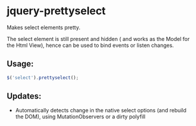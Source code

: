 jquery-prettyselect
============

Makes select elements pretty.

The select element is still present and hidden ( and works as the Model for the Html View), hence can be used to bind events or listen changes.

## Usage:
```javascript
$('select').prettyselect();
```

## Updates:
- Automatically detects change in the native select options (and rebuild the DOM), using MutationObservers or a dirty polyfill
